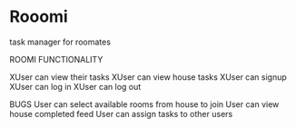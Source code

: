 # Rooomi
task manager for roomates


ROOMI FUNCTIONALITY

XUser can view their tasks
XUser can view house tasks
XUser can signup
XUser can log in
XUser can log out


BUGS
User can select available rooms from house to join
User can view house completed feed
User can assign tasks to other users

